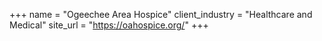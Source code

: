+++
name = "Ogeechee Area Hospice"
client_industry = "Healthcare and Medical"
site_url = "https://oahospice.org/"
+++